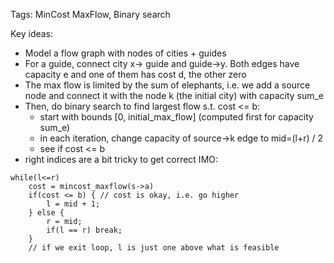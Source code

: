 Tags: MinCost MaxFlow, Binary search

Key ideas:
* Model a flow graph with nodes of cities + guides
* For a guide, connect city x-> guide and guide->y. Both edges have capacity e and one of them has cost d, the other zero
* The max flow is limited by the sum of elephants, i.e. we add a source node and connect it with the node k (the initial city) with capacity sum_e
* Then, do binary search to find largest flow s.t. cost <= b:
  * start with bounds [0, initial_max_flow] (computed first for capacity sum_e)
  * in each iteration, change capacity of source->k edge to mid=(l+r) / 2
  * see if cost <= b
* right indices are a bit tricky to get correct IMO:
```
while(l<=r)
    cost = mincost_maxflow(s->a)
    if(cost <= b) { // cost is okay, i.e. go higher
        l = mid + 1;
    } else {
        r = mid;
        if(l == r) break;
    }
    // if we exit loop, l is just one above what is feasible 
```